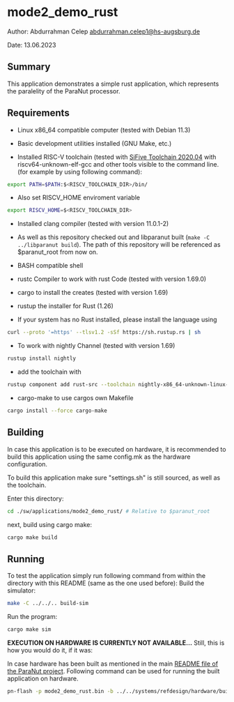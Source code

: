 # mode2_demo_rust
Author: Abdurrahman Celep <abdurrahman.celep1@hs-augsburg.de> 

Date: 13.06.2023

## Summary
This application demonstrates a simple rust application, which represents the paralelity of the ParaNut processor.

## Requirements

* Linux x86_64 compatible computer (tested with Debian 11.3)

* Basic development utilities installed (GNU Make, etc.)

* Installed RISC-V toolchain (tested with [SiFive Toolchain 2020.04](https://github.com/sifive/freedom-tools/releases/tag/v2020.04.0-Toolchain.Only)
with riscv64-unknown-elf-gcc and other tools visible to the command line.
(for example by using following command): 

```sh
export PATH=$PATH:$<RISCV_TOOLCHAIN_DIR>/bin/
```
* Also set RISCV_HOME enviroment variable

```sh
export RISCV_HOME=$<RISCV_TOOLCHAIN_DIR>
```

* Installed clang compiler (tested with version 11.0.1-2)

* As well as this repository checked out and libparanut built (```make -C ../libparanut build```).
The path of this repository will be referenced as $paranut_root from now on.

* BASH compatible shell

* rustc Compiler to work with rust Code (tested with version 1.69.0)

* cargo to install the creates (tested with version 1.69)

* rustup the installer for Rust (1.26)

* If your system has no Rust installed, please install the language using

```sh
curl --proto '=https' --tlsv1.2 -sSf https://sh.rustup.rs | sh
```
* To work with nightly Channel (tested with version 1.69)
```sh
rustup install nightly
```

* add the toolchain with
```sh
rustup component add rust-src --toolchain nightly-x86_64-unknown-linux-gnu
```

* cargo-make to use cargos own Makefile

```sh
cargo install --force cargo-make
```

## Building
In case this application is to be executed on hardware, 
it is recommended to build this application using the same config.mk as the hardware configuration.

To build this application make sure "settings.sh" is still sourced,
as well as the toolchain.

Enter this directory:

```sh
cd ./sw/applications/mode2_demo_rust/ # Relative to $paranut_root
```

next, build using cargo make:

```sh
cargo make build
```

## Running
To test the application simply run following command from within the directory with this README (same as the one used before):
Build the simulator:
```sh
make -C ../../.. build-sim
```
Run the program:
```sh
cargo make sim
```


**EXECUTION ON HARDWARE IS CURRENTLY NOT AVAILABLE...**
Still, this is how you would do it, if it was:
 
In case hardware has been built as mentioned in the main [README file of the ParaNut project](../../README.md#operating-a-paranut-on-real-hardware).
Following command can be used for running the built application on hardware.

```sh
pn-flash -p mode2_demo_rust.bin -b ../../systems/refdesign/hardware/build/system.bit ../../systems/refdesign/hardware/build/system.hdf ../../systems/refdesign/hardware/firmware/firmware.elf
```


